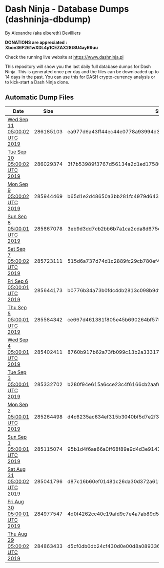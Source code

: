 # Dash Ninja - Database Dumps (dashninja-dbdump)
By Alexandre (aka elbereth) Devilliers

**DONATIONS are appreciated : Xbon36F261wXDL4p1CEZAX28t8U4ayR9uu**

Check the running live website at https://www.dashninja.pl

This repository will show you the last daily full database dumps for Dash Ninja. This is generated once per day and the files can be downloaded up to 14 days in the past.
You can use this for DASH crypto-currency analysis or to kick-start a Dash Ninja clone.


## Automatic Dump Files
| Date | Size | SHA256 |
|--|--|--|
| [Wed Sep 11 05:00:02 UTC 2019]() | 286185103 | ea977d6a43ff44ec44e0778a93994d349baefe3e16a226c4bc185da0f7eeba3b | 
| [Tue Sep 10 05:00:02 UTC 2019](https://transfer.sh/wTnkU/dashninja-dbdump-20190910070002.tar.bz2) | 286029374 | 3f7b53989f3767d56134a2d1ed1758063fbb0439919fec12181f3070bebf5ed2 | 
| [Mon Sep  9 05:00:02 UTC 2019](https://transfer.sh/114ngM/dashninja-dbdump-20190909070002.tar.bz2) | 285944469 | b65d1e2d48650a3bb281fc4979d6434258d7e06d2f4c336af39d221d1d1e14d1 | 
| [Sun Sep  8 05:00:01 UTC 2019](https://transfer.sh/hwYcJ/dashninja-dbdump-20190908070001.tar.bz2) | 285867078 | 3eb9d3dd7cb2bb6b7a1ca2cda8d675c31212a5046f61835286c0bf96e2ea5fb1 | 
| [Sat Sep  7 05:00:02 UTC 2019](https://transfer.sh/14ICHm/dashninja-dbdump-20190907070002.tar.bz2) | 285723111 | 515d6a737d74d1c2889fc29cb780ef4534a2c946894b95223b408d3d58827836 | 
| [Fri Sep  6 05:00:01 UTC 2019](https://transfer.sh/KQHfm/dashninja-dbdump-20190906070001.tar.bz2) | 285644173 | b0776b34a73b0fdc4db2813c098b9df1a8af6b11372ad779fee3753876263942 | 
| [Thu Sep  5 05:00:01 UTC 2019](https://transfer.sh/12mX8i/dashninja-dbdump-20190905070001.tar.bz2) | 285584342 | ce667d461381f805e45b690264bf575f054874b3365f4bfc9c2b6d1d39c4a165 | 
| [Wed Sep  4 05:00:01 UTC 2019](https://transfer.sh/NypMe/dashninja-dbdump-20190904070001.tar.bz2) | 285402411 | 8760b917b62a73fb099c13b2a333171e66e5af8ca310ae14168573c6bdd86689 | 
| [Tue Sep  3 05:00:01 UTC 2019](https://transfer.sh/LkKfB/dashninja-dbdump-20190903070001.tar.bz2) | 285332702 | b280f94e615a6cce23c4f6166cb2aafe3c234151b3794e0d4003491e2b1a0d83 | 
| [Mon Sep  2 05:00:01 UTC 2019](https://transfer.sh/4gkGp/dashninja-dbdump-20190902070001.tar.bz2) | 285264498 | d4c6235ac634ef315b3040bf5d7e2f30ae545a1164523b73b70ccae6517d4f6b | 
| [Sun Sep  1 05:00:01 UTC 2019](https://transfer.sh/XWqbT/dashninja-dbdump-20190901070001.tar.bz2) | 285115074 | 95b1d4f6aa66a0ff68f89e9d4d3e9143bf145e7bd334cb9fe8f939e8c1f4228f | 
| [Sat Aug 31 05:00:02 UTC 2019](https://transfer.sh/LRya7/dashninja-dbdump-20190831070001.tar.bz2) | 285041796 | d87c16b60ef01481c26da30d372a6192dd3129170c7792cdc51af79591b2fa96 | 
| [Fri Aug 30 05:00:01 UTC 2019](https://transfer.sh/OZDJ9/dashninja-dbdump-20190830070001.tar.bz2) | 284977547 | 4d0f4262cc40c19afd9c7e4a7ab89d5e2d216df495a537c135ba2bbeb3d3e4a9 | 
| [Thu Aug 29 05:00:02 UTC 2019](https://transfer.sh/WYw2a/dashninja-dbdump-20190829070002.tar.bz2) | 284863433 | d5cf0db0db24cf430d0e00d8a089336d6853bd52a7f9d497fe699bc75454a8f8 | 
